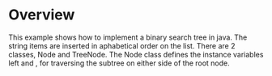 Overview
==========
This example shows how to implement a binary search tree in java.  The string items are inserted in 
aphabetical order on the list.  There are 2 classes, Node and TreeNode.  The Node class defines the 
instance variables left and , for traversing the subtree on either side of the root node. 


